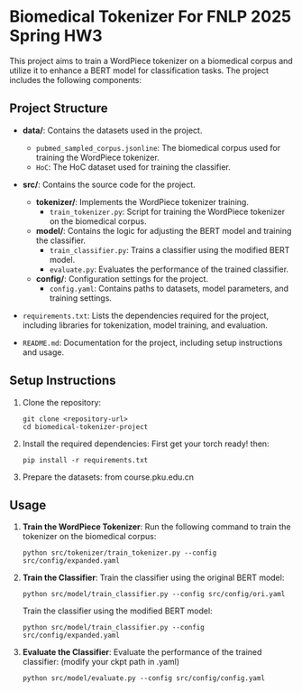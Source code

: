 # Biomedical Tokenizer For FNLP 2025 Spring HW3

This project aims to train a WordPiece tokenizer on a biomedical corpus and utilize it to enhance a BERT model for classification tasks. The project includes the following components:

## Project Structure

- **data/**: Contains the datasets used in the project.
  - `pubmed_sampled_corpus.jsonline`: The biomedical corpus used for training the WordPiece tokenizer.
  - `HoC`: The HoC dataset used for training the classifier.

- **src/**: Contains the source code for the project.
  - **tokenizer/**: Implements the WordPiece tokenizer training.
    - `train_tokenizer.py`: Script for training the WordPiece tokenizer on the biomedical corpus.
  - **model/**: Contains the logic for adjusting the BERT model and training the classifier.
    - `train_classifier.py`: Trains a classifier using the modified BERT model.
    - `evaluate.py`: Evaluates the performance of the trained classifier.
  - **config/**: Configuration settings for the project.
    - `config.yaml`: Contains paths to datasets, model parameters, and training settings.

- `requirements.txt`: Lists the dependencies required for the project, including libraries for tokenization, model training, and evaluation.

- `README.md`: Documentation for the project, including setup instructions and usage.


## Setup Instructions

1. Clone the repository:
   ```
   git clone <repository-url>
   cd biomedical-tokenizer-project
   ```

2. Install the required dependencies:
   First get your torch ready!
   then:
   ```
   pip install -r requirements.txt
   ```

3. Prepare the datasets:
   from course.pku.edu.cn
## Usage

1. **Train the WordPiece Tokenizer**:
   Run the following command to train the tokenizer on the biomedical corpus:
   ```
   python src/tokenizer/train_tokenizer.py --config src/config/expanded.yaml
   ```

2. **Train the Classifier**:
   Train the classifier using the original BERT model:
   ```
   python src/model/train_classifier.py --config src/config/ori.yaml
   ```
   Train the classifier using the modified BERT model:
   ```
   python src/model/train_classifier.py --config src/config/expanded.yaml
   ```

3. **Evaluate the Classifier**:
   Evaluate the performance of the trained classifier: (modify your ckpt path in .yaml)
   ```
   python src/model/evaluate.py --config src/config/config.yaml
   ```
